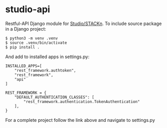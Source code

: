 # studio-api

Restful-API Django module for [Studio/STACKn](https://github.com/scaleoutsystems/stackn). To include source package in a Django project:

```
$ python3 -m venv .venv
$ source .venv/bin/activate
$ pip install .
```
And add to installed apps in settings.py:

```
INSTALLED_APPS=[
    "rest_framework.authtoken",
    "rest_framework",
    "api"
]

REST_FRAMEWORK = {
    "DEFAULT_AUTHENTICATION_CLASSES": [
        "rest_framework.authentication.TokenAuthentication"
    ],
}
```

For a complete project follow the link above and navigate to settings.py
